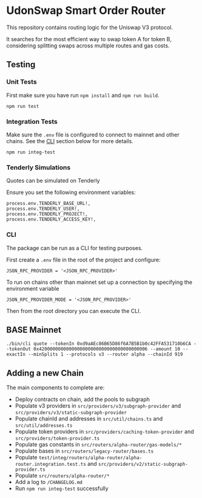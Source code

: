 # UdonSwap Smart Order Router

This repository contains routing logic for the Uniswap V3 protocol.

It searches for the most efficient way to swap token A for token B, considering splitting swaps across multiple routes and gas costs.

## Testing

### Unit Tests

First make sure you have run `npm install` and `npm run build`.

```
npm run test
```

### Integration Tests

Make sure the `.env` file is configured to connect to mainnet and other chains. See the [CLI](#cli) section below for more details.

```
npm run integ-test
```

### Tenderly Simulations

Quotes can be simulated on Tenderly

Ensure you set the following environment variables:

```
process.env.TENDERLY_BASE_URL!,
process.env.TENDERLY_USER!,
process.env.TENDERLY_PROJECT!,
process.env.TENDERLY_ACCESS_KEY!,
```

### CLI

The package can be run as a CLI for testing purposes.

First create a `.env` file in the root of the project and configure:

```
JSON_RPC_PROVIDER = '<JSON_RPC_PROVIDER>'
```

To run on chains other than mainnet set up a connection by specifying the environment variable

```
JSON_RPC_PROVIDER_MODE = '<JSON_RPC_PROVIDER>'
```

Then from the root directory you can execute the CLI.

## BASE Mainnet

```
./bin/cli quote --tokenIn 0xd9aAEc86B65D86f6A7B5B1b0c42FFA531710b6CA --tokenOut 0x4200000000000000000000000000000000000006 --amount 10 --exactIn --minSplits 1 --protocols v3 --router alpha --chainId 919
```

## Adding a new Chain

The main components to complete are:

- Deploy contracts on chain, add the pools to subgraph
- Populate v3 providers in `src/providers/v3/subgraph-provider` and `src/providers/v3/static-subgraph-provider`
- Populate chainId and addresses in `src/util/chains.ts` and `src/util/addresses.ts`
- Populate token providers in `src/providers/caching-token-provider` and `src/providers/token-provider.ts`
- Populate gas constants in `src/routers/alpha-router/gas-models/*`
- Populate bases in `src/routers/legacy-router/bases.ts`
- Populate `test/integ/routers/alpha-router/alpha-router.integration.test.ts` and `src/providers/v2/static-subgraph-provider.ts`
- Populate `src/routers/alpha-router/*`
- Add a log to `/CHANGELOG.md`
- Run `npm run integ-test` successfully
